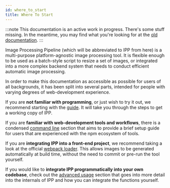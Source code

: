 ```yaml
---
id: where_to_start
title: Where To Start
---
```


<!-- prettier-ignore-start -->
:::note
This documentation is an active work in progress. There's some stuff missing. In the meantime, you
may find what you're looking for at the [old documentation](https://ipp.mastermovies.uk).
:::
<!-- prettier-ignore-end -->

Image Processing Pipeline (which will be abbreviated to IPP from here) is a multi-purpose
platform-agnostic image processing tool. It is flexible enough to be used as a batch-style script to
resize a set of images, or integrated into a more complex backend system that needs to conduct
efficient automatic image processing.

In order to make this documentation as accessible as possible for users of all backgrounds, it has
been split into several parts, intended for people with varying degrees of web-development
experience.

If you are **not familiar with programming**, or just wish to try it out, we recommend starting with
the [guide](guide/prerequisites.mdx). It will take you through the steps to get a working copy of
IPP.

If you are **familiar with web-development tools and workflows**, there is a condensed
[command line](cli/overview.md) section that aims to provide a brief setup guide for users that are
experienced with the npm ecosystem of tools.

If you are **integrating IPP into a front-end project**, we recommend taking a look at the official
[webpack loader](webpack/overview.mdx). This allows images to be generated automatically at build
time, without the need to commit or pre-run the tool yourself.

If you would like to **integrate IPP programmatically into your own codebase**, check out the
[advanced usage](advanced/overview.mdx) section that goes into more detail into the internals of IPP
and how you can integrate the functions yourself.

